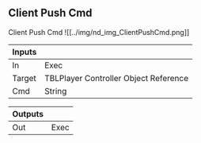## Client Push Cmd
Client Push Cmd
![[../img/nd_img_ClientPushCmd.png]]

|Inputs||
|--|--|
| In | Exec |
| Target | TBLPlayer Controller Object Reference |
| Cmd | String |

|Outputs||
|--|--|
| Out | Exec |
